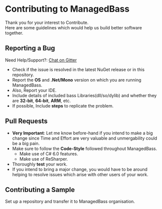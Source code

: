 # Contributing to ManagedBass
Thank you for your interest to Contribute.  
Here are some guidelines which would help us build better software together.

## Reporting a Bug
Need Help/Support?: [Chat on Gitter](https://gitter.im/MathewSachin/ManagedBass)

* Check if the issue is resolved in the latest NuGet release or in this repository.
* Report the **OS** and **.Net/Mono** version on which you are running ManagedBass.
* Also, Report your IDE.
* Include details of included bass Libraries(dll/so/dylib) and whether they are **32-bit**, **64-bit**, **ARM**, etc.
* If possible, Include **steps** to replicate the problem.

## Pull Requests
* **Very Important**: Let me know before-hand if you intend to make a big change since Time and Effort are very valuable and unmergability could be a big pain.
* Make sure to follow the **Code-Style** followed throughout ManagedBass.
    * Make use of C# 6.0 features.
    * Make use of ReSharper.
* Thoroughly **test** your work.
* If you intend to bring a major change, you would have to be around helping to resolve issues which arise with other users of your work.

## Contributing a Sample
Set up a repository and transfer it to ManagedBass organisation.